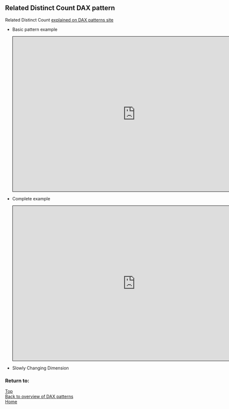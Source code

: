<style>
    iframe {
      border: 1px solid black;
      width: 800px;
      height: 506px;
    }
</style>


## Related Distinct Count DAX pattern

Related Distinct Count	[explained on DAX patterns site](https://www.daxpatterns.com/distinct-count/)

- Basic pattern example
    <iframe id="iframe-rdc1" title="Related-Distinct-Count1" importance="low" allow="fullscreen"
    src="https://app.powerbi.com/view?r=eyJrIjoiNTIyZjE3ZTgtYmE4Ni00YTEzLTlmZTEtMWZkYzdmMzU3MjIwIiwidCI6Ijg1OTBlYTFlLTdiMjctNDJlNS04MTdmLTZjOGYzNzE5ZjMxNCJ9"></iframe>


- Complete example
    <iframe id="iframe-rdc2" title="Related-Distinct-Count2" importance="low"  allow="fullscreen" 
    src="https://app.powerbi.com/view?r=eyJrIjoiNDkyMDViNjQtYTc4Yi00NGRiLWEwYzUtOTg3MTAzOTZmMjIxIiwidCI6Ijg1OTBlYTFlLTdiMjctNDJlNS04MTdmLTZjOGYzNzE5ZjMxNCJ9"></iframe>


- Slowly Changing Dimension

### Return to: 
[Top](#related-distinct-count-dax-pattern)  
[Back to overview of DAX patterns](/Power-BI-samples-DAX-patterns)  
[Home](/.)
